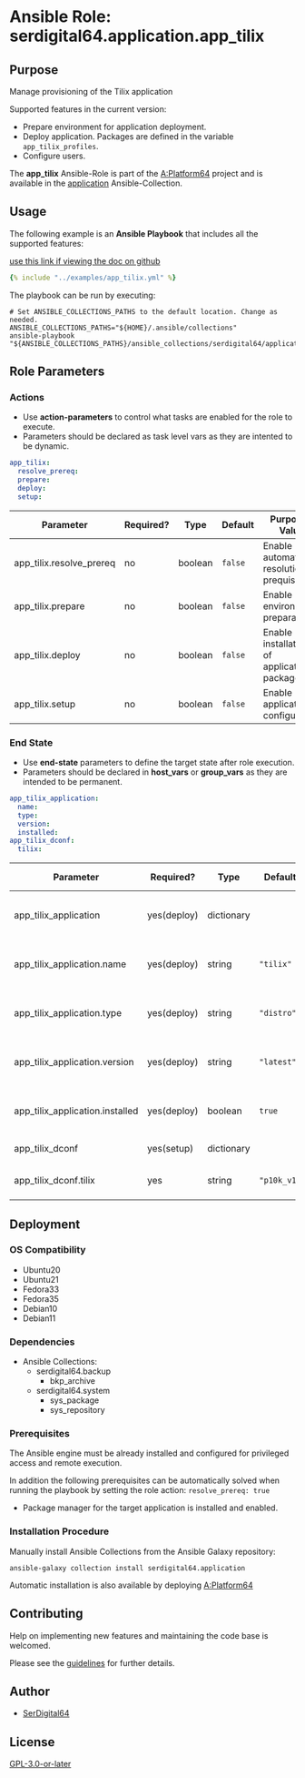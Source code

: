 # Ansible Role: serdigital64.application.app_tilix

## Purpose

Manage provisioning of the Tilix application

Supported features in the current version:

- Prepare environment for application deployment.
- Deploy application. Packages are defined in the variable `app_tilix_profiles`.
- Configure users.

The **app_tilix** Ansible-Role is part of the [A:Platform64](https://github.com/serdigital64/aplatform64) project and is available in the [application](https://aplatform64.readthedocs.io/en/latest/collections/application) Ansible-Collection.

## Usage

The following example is an **Ansible Playbook** that includes all the supported features:

[use this link if viewing the doc on github](https://github.com/aplatform64/application/blob/main/playbooks/app_tilix.yml)

```yaml
{% include "../examples/app_tilix.yml" %}
```

The playbook can be run by executing:

```shell
# Set ANSIBLE_COLLECTIONS_PATHS to the default location. Change as needed.
ANSIBLE_COLLECTIONS_PATHS="${HOME}/.ansible/collections"
ansible-playbook "${ANSIBLE_COLLECTIONS_PATHS}/ansible_collections/serdigital64/application/playbooks/app_tilix.yml"
```

## Role Parameters

### Actions

- Use **action-parameters** to control what tasks are enabled for the role to execute.
- Parameters should be declared as task level vars as they are intented to be dynamic.

```yaml
app_tilix:
  resolve_prereq:
  prepare:
  deploy:
  setup:
```

| Parameter                | Required? | Type    | Default | Purpose / Value                             |
| ------------------------ | --------- | ------- | ------- | ------------------------------------------- |
| app_tilix.resolve_prereq | no        | boolean | `false` | Enable automatic resolution of prequisites  |
| app_tilix.prepare        | no        | boolean | `false` | Enable environment preparation              |
| app_tilix.deploy         | no        | boolean | `false` | Enable installation of application packages |
| app_tilix.setup          | no        | boolean | `false` | Enable application configuration            |

### End State

- Use **end-state** parameters to define the target state after role execution.
- Parameters should be declared in **host_vars** or **group_vars** as they are intended to be permanent.

```yaml
app_tilix_application:
  name:
  type:
  version:
  installed:
app_tilix_dconf:
  tilix:
```

| Parameter                       | Required?   | Type       | Default     | Purpose / Value                    |
| ------------------------------- | ----------- | ---------- | ----------- | ---------------------------------- |
| app_tilix_application           | yes(deploy) | dictionary |             | Set application package end state  |
| app_tilix_application.name      | yes(deploy) | string     | `"tilix"`   | Select application package name    |
| app_tilix_application.type      | yes(deploy) | string     | `"distro"`  | Select application package type    |
| app_tilix_application.version   | yes(deploy) | string     | `"latest"`  | Select application package version |
| app_tilix_application.installed | yes(deploy) | boolean    | `true`      | Set application package end state  |
| app_tilix_dconf                 | yes(setup)  | dictionary |             | Define user options                |
| app_tilix_dconf.tilix           | yes         | string     | `"p10k_v1"` | Desktop configuration set          |

## Deployment

### OS Compatibility

- Ubuntu20
- Ubuntu21
- Fedora33
- Fedora35
- Debian10
- Debian11

### Dependencies

- Ansible Collections:
  - serdigital64.backup
    - bkp_archive
  - serdigital64.system
    - sys_package
    - sys_repository

### Prerequisites

The Ansible engine must be already installed and configured for privileged access and remote execution.

In addition the following prerequisites can be automatically solved when running the playbook by setting the role action: `resolve_prereq: true`

- Package manager for the target application is installed and enabled.

### Installation Procedure

Manually install Ansible Collections from the Ansible Galaxy repository:

```shell
ansible-galaxy collection install serdigital64.application
```

Automatic installation is also available by deploying [A:Platform64](https://aplatform64.readthedocs.io/en/latest/#deployment)

## Contributing

Help on implementing new features and maintaining the code base is welcomed.

Please see the [guidelines](https://aplatform64.readthedocs.io/en/latest/contributing/CONTRIBUTING) for further details.

## Author

- [SerDigital64](https://serdigital64.github.io/)

## License

[GPL-3.0-or-later](https://www.gnu.org/licenses/gpl-3.0.txt)
